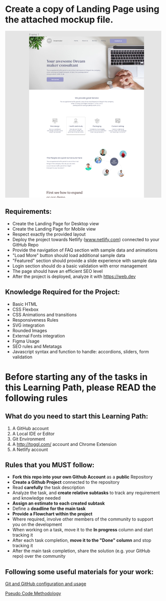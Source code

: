 Create a copy of Landing Page using the attached mockup file.
===============================

![preview](./preview.png)

Requirements:
----------------
- Create the Landing Page for Desktop view
- Create the Landing Page for Mobile view
- Respect exactly the provided layout
- Deploy the project towards Netlify (www.netlify.com) connected to your GitHub Repo
- Provide the navigation of FAQ section with sample data and animations
- "Load More" button should load additional sample data
- "Featured" section should provide a slide experience with sample data
- Login section should do a basic validation with error management
- The page should have an efficient SEO level
- After the project is deployed, analyze it with https://web.dev



Knowledge Required for the Project:
----------------
- Basic HTML
- CSS Flexbox
- CSS Animations and transitions
- Responsiveness Rules
- SVG integration
- Rounded Images
- External Fonts integration
- Figma Usage
- SEO rules and Metatags
- Javascript syntax and function to handle: accordions, sliders, form validation


Before starting any of the tasks in this Learning Path, please READ the following rules
===============================

What do you need to start this Learning Path:
----------------
1. A GitHub account
3. A Local IDE or Editor
5. Git Environment
6. A http://toggl.com/ account and Chrome Extension
7. A Netlify account

Rules that you MUST follow:
----------------
- **Fork this repo into your own Github Account** as a **public** Repository
- **Create a Github Project** connected to the repository
- Read **carefully** the task description
- Analyze the task, and **create relative subtasks** to track any requirement and knowledge needed
- **Assign an estimate to each created subtask**
- Define a **deadline for the main task**
- **Provide a Flowchart within the project**
- Where required, involve other members of the community to support you on the development
- When working on a task, move it to the **In progress** column and start tracking it
- After each task completion, **move it to the "Done" column** and stop tracking it
- After the main task completion, share the solution (e.g. your GitHub repo) over the community

Following some useful materials for your work:
----------------

[Git and GitHub configuration and usage](https://www.loom.com/share/6b86aa3bc0aa4f2d88a315bc9d3209c4)

[Pseudo Code Methodology](https://wtmatter.com/pseudocode/)


